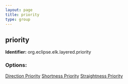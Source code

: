 ```yaml
---
layout: page
title: priority
type: group
---
```

## priority

**Identifier:** org.eclipse.elk.layered.priority

### Options:

[Direction Priority](org-eclipse-elk-layered-priority-direction)
[Shortness Priority](org-eclipse-elk-layered-priority-shortness)
[Straightness Priority](org-eclipse-elk-layered-priority-straightness)
